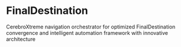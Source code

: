 # FinalDestination
CerebroXtreme navigation orchestrator for optimized FinalDestination convergence and intelligent automation framework with innovative architecture
